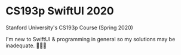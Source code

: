 # CS193p SwiftUI 2020
 Stanford University's CS193p Course (Spring 2020)

I'm new to SwiftUI & programming in general so my solutions may be inadequate. 🤷🏻‍♂️
